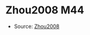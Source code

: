 <a name="material" />

# Zhou2008 M44
<script type="application/ld+json">
  {
    "@context": "https://schema.org/",
    "@type": "ChemicalSubstance",
    "http://purl.org/dc/terms/conformsTo":
      {
        "@type": "CreativeWork",
        "@id": "https://bioschemas.org/profiles/ChemicalSubstance/0.4-RELEASE/"
      },
    "@id": "https://egonw.github.io/nanowiki/nanowiki256.html#material",
    "name": "Zhou2008 M44",
    "sameAs": "http://127.0.0.1/mediawiki/index.php/Special:URIResolver/Zhou2008_M44"
  }
</script>


* Source: [Zhou2008](Zhou2008.md)
